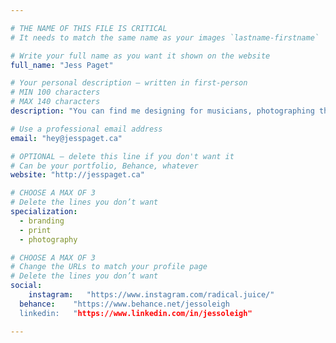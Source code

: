 ```yaml
---

# THE NAME OF THIS FILE IS CRITICAL
# It needs to match the same name as your images `lastname-firstname`

# Write your full name as you want it shown on the website
full_name: "Jess Paget"

# Your personal description — written in first-person
# MIN 100 characters
# MAX 140 characters
description: "You can find me designing for musicians, photographing the moon, or sipping on sparkling wine watching vintage horror movies."

# Use a professional email address
email: "hey@jesspaget.ca"

# OPTIONAL — delete this line if you don't want it
# Can be your portfolio, Behance, whatever
website: "http://jesspaget.ca"

# CHOOSE A MAX OF 3
# Delete the lines you don’t want
specialization:
  - branding
  - print
  - photography

# CHOOSE A MAX OF 3
# Change the URLs to match your profile page
# Delete the lines you don’t want
social:
	instagram:   "https://www.instagram.com/radical.juice/"
  behance:    "https://www.behance.net/jessoleigh
  linkedin:   "https://www.linkedin.com/in/jessoleigh"

---
```

